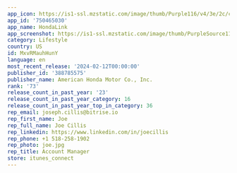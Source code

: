 ```yaml
---
app_icon: https://is1-ssl.mzstatic.com/image/thumb/Purple116/v4/3e/2c/cb/3e2ccbbe-86da-3faf-1c15-63fc82d90985/AppIcon-0-0-1x_U007emarketing-0-5-0-sRGB-85-220.png/1024x1024bb.png
app_id: '750465030'
app_name: HondaLink
app_screenshot: https://is1-ssl.mzstatic.com/image/thumb/PurpleSource116/v4/99/4c/6e/994c6ed7-d812-cd40-09cc-99cbbb679f22/81baf204-1a88-4c43-8306-c7596cee9c0e_1_-_Remote_Engine_Start.png/1284x2778bb.png
category: Lifestyle
country: US
id: MxvRMauhHunY
language: en
most_recent_release: '2024-02-12T00:00:00'
publisher_id: '388785575'
publisher_name: American Honda Motor Co., Inc.
rank: '73'
release_count_in_past_year: '23'
release_count_in_past_year_category: 16
release_count_in_past_year_top_in_category: 36
rep_email: joseph.cillis@bitrise.io
rep_first_name: Joe
rep_full_name: Joe Cillis
rep_linkedin: https://www.linkedin.com/in/joecillis
rep_phone: +1 518-258-1902
rep_photo: joe.jpg
rep_title: Account Manager
store: itunes_connect
---
```

